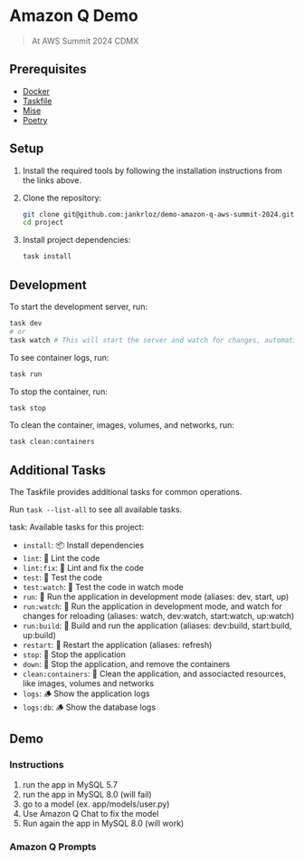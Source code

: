 # Amazon Q Demo

> At AWS Summit 2024 CDMX

## Prerequisites

- [Docker](https://docs.docker.com/get-docker/)
- [Taskfile](https://taskfile.dev/)
- [Mise](https://mise-cli.dev/)
- [Poetry](https://python-poetry.org/)

## Setup

1. Install the required tools by following the installation instructions from the links above.

2. Clone the repository:

   ```bash
   git clone git@github.com:jankrloz/demo-amazon-q-aws-summit-2024.git
   cd project
   ```

3. Install project dependencies:

   ```bash
   task install
   ```

## Development

To start the development server, run:

```bash
task dev
# or
task watch # This will start the server and watch for changes, automatically reloading the server when necessary.
```

To see container logs, run:

```bash
task run
```

To stop the container, run:

```bash
task stop
```

To clean the container, images, volumes, and networks, run:

```bash
task clean:containers
```

## Additional Tasks

The Taskfile provides additional tasks for common operations.

Run
`task --list-all`
to see all available tasks.

task: Available tasks for this project:

- `install`: 📦 Install dependencies
- `lint`: 🎨 Lint the code
- `lint:fix`: 🎨 Lint and fix the code
- `test`: 🧪 Test the code
- `test:watch`: 🧪 Test the code in watch mode
- `run`: 🚀 Run the application in development mode (aliases: dev, start, up)
- `run:watch`: 🚀 Run the application in development mode, and watch for changes for reloading (aliases: watch, dev:watch, start:watch, up:watch)
- `run:build`: 🚀 Build and run the application (aliases: dev:build, start:build, up:build)
- `restart`: 🚀 Restart the application (aliases: refresh)
- `stop`: 🛑 Stop the application
- `down`: 🔻 Stop the application, and remove the containers
- `clean:containers`: 🧼 Clean the application, and associacted resources, like images, volumes and networks
- `logs`: 🪵 Show the application logs
- `logs:db`: 🪵 Show the database logs

## Demo

### Instructions

1. run the app in MySQL 5.7
2. run the app in MySQL 8.0 (will fail)
3. go to a model (ex. app/models/user.py)
4. Use Amazon Q Chat to fix the model
5. Run again the app in MySQL 8.0 (will work)

### Amazon Q Prompts
